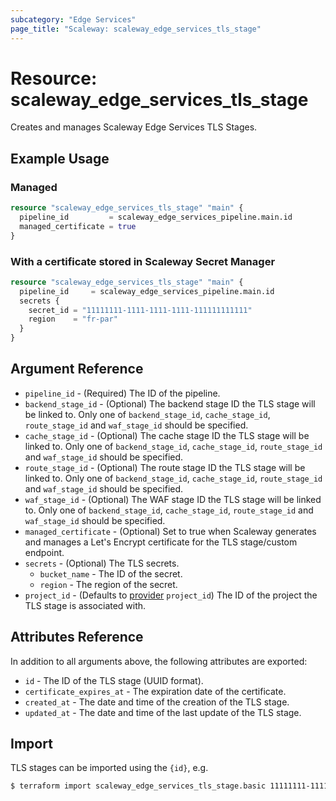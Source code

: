 ```yaml
---
subcategory: "Edge Services"
page_title: "Scaleway: scaleway_edge_services_tls_stage"
---
```


# Resource: scaleway_edge_services_tls_stage

Creates and manages Scaleway Edge Services TLS Stages.

## Example Usage

### Managed

```terraform
resource "scaleway_edge_services_tls_stage" "main" {
  pipeline_id         = scaleway_edge_services_pipeline.main.id
  managed_certificate = true
}
```

### With a certificate stored in Scaleway Secret Manager

```terraform
resource "scaleway_edge_services_tls_stage" "main" {
  pipeline_id     = scaleway_edge_services_pipeline.main.id
  secrets {
    secret_id = "11111111-1111-1111-1111-111111111111"
    region    = "fr-par"
  }
}
```

## Argument Reference

- `pipeline_id` - (Required) The ID of the pipeline.
- `backend_stage_id` - (Optional) The backend stage ID the TLS stage will be linked to. Only one of `backend_stage_id`, `cache_stage_id`, `route_stage_id` and `waf_stage_id` should be specified.
- `cache_stage_id` - (Optional) The cache stage ID the TLS stage will be linked to. Only one of `backend_stage_id`, `cache_stage_id`, `route_stage_id` and `waf_stage_id` should be specified.
- `route_stage_id` - (Optional) The route stage ID the TLS stage will be linked to. Only one of `backend_stage_id`, `cache_stage_id`, `route_stage_id` and `waf_stage_id` should be specified.
- `waf_stage_id` - (Optional) The WAF stage ID the TLS stage will be linked to. Only one of `backend_stage_id`, `cache_stage_id`, `route_stage_id` and `waf_stage_id` should be specified.
- `managed_certificate` - (Optional) Set to true when Scaleway generates and manages a Let's Encrypt certificate for the TLS stage/custom endpoint.
- `secrets` - (Optional) The TLS secrets.
    - `bucket_name` - The ID of the secret.
    - `region` - The region of the secret.
- `project_id` - (Defaults to [provider](../index.md#project_id) `project_id`) The ID of the project the TLS stage is associated with.

## Attributes Reference

In addition to all arguments above, the following attributes are exported:

- `id` - The ID of the TLS stage (UUID format).
- `certificate_expires_at` - The expiration date of the certificate.
- `created_at` - The date and time of the creation of the TLS stage.
- `updated_at` - The date and time of the last update of the TLS stage.

## Import

TLS stages can be imported using the `{id}`, e.g.

```bash
$ terraform import scaleway_edge_services_tls_stage.basic 11111111-1111-1111-1111-111111111111
```
